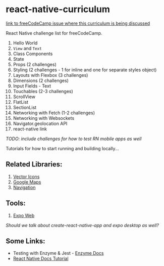 # react-native-curriculum
[link to freeCodeCamp issue where this curriculum is being discussed](https://github.com/freeCodeCamp/freeCodeCamp/issues/14595)

React Native challenge list for freeCodeCamp.

1. Hello World
1. `View` and `Text`
1. Class Components
1. State
1. Props (2 challenges)
1. Styling (2 challenges - 1 for inline and one for separate styles object)
1. Layouts with Flexbox (3 challenges)
1. Dimensions (2 challenges)
1. Input Fields - Text
1. Touchables (2-3 challenges)
1. ScrollView
1. FlatList
1. SectionList
1. Networking with Fetch (1-2 challenges)
1. Networking with Websockets
1. Navigator.geolocation API
1. react-native link

*TODO: include challenges for how to test RN mobile apps as well*

Tutorials for how to start running and building locally...

## Related Libraries:

1. [Vector Icons](https://github.com/oblador/react-native-vector-icons)
1. [Google Maps](https://github.com/airbnb/react-native-maps)
1. [Navigation](https://github.com/wix/react-native-navigation)

## Tools:

1. [Expo Web](https://snack.expo.io/)

*Should we talk about create-react-native-app and expo desktop as well?*

## Some Links:

* Testing with Enzyme & Jest - [Enzyme Docs](http://airbnb.io/enzyme/docs/guides/react-native.html)
* [React Native Docs Tutorial](https://facebook.github.io/react-native/docs/tutorial.html)
